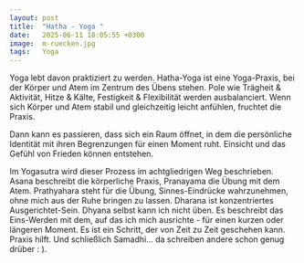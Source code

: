 ```yaml
---
layout: post
title:  "Hatha - Yoga "
date:   2025-06-11 18:05:55 +0300
image:  m-ruecken.jpg
tags:   Yoga
---
```

Yoga lebt davon praktiziert zu werden.
Hatha-Yoga ist eine Yoga-Praxis, bei der Körper und Atem im Zentrum des Übens 
stehen. Pole wie Trägheit & Aktivität, Hitze & Kälte, Festigkeit & Flexibilität 
werden ausbalanciert. Wenn sich Körper und Atem stabil und gleichzeitig leicht anfühlen, 
fruchtet die Praxis.

Dann kann es passieren, dass sich ein Raum öffnet, in dem die persönliche 
Identität mit ihren Begrenzungen für einen Moment ruht. Einsicht und das Gefühl 
von Frieden können entstehen.

Im Yogasutra wird dieser Prozess im achtgliedrigen Weg beschrieben. Asana 
beschreibt die körperliche Praxis, Pranayama die Übung mit dem Atem.
Prathyahara steht für die Übung, Sinnes-Eindrücke wahrzunehmen, ohne mich aus 
der Ruhe bringen zu lassen. Dharana ist konzentriertes Ausgerichtet-Sein. 
Dhyana selbst kann ich nicht üben. Es beschreibt das Eins-Werden mit dem, auf 
das ich mich ausrichte - für einen kurzen oder längeren Moment. Es ist ein 
Schritt, der von Zeit zu Zeit geschehen kann. Praxis hilft. Und schließlich
Samadhi… da schreiben andere schon genug drüber : ).

